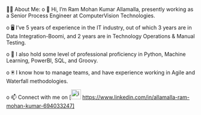 👨‍💻 About Me:
o 👋 Hi, I’m Ram Mohan Kumar Allamalla, presently working as a Senior Process Engineer at ComputerVision Technologies.

o 🖥️ I’ve 5 years of experience in the IT industry, out of which 3 years are in Data Integration-Boomi, and 2 years are in Technology Operations & Manual Testing.

o 🧮 I also hold some level of professional proficiency in Python, Machine Learning, PowerBI, SQL, and Groovy.

o 🖲️ I know how to manage teams, and have experience working in Agile and Waterfall methodologies.

o 📫 Connect with me on [<img width="26" alt="image" src="https://github.com/allamallamohan/allamallamohan/assets/119502576/5fbdb31b-044b-4f14-95e8-ce626e23417d">
https://www.linkedin.com/in/allamalla-ram-mohan-kumar-694033247]
